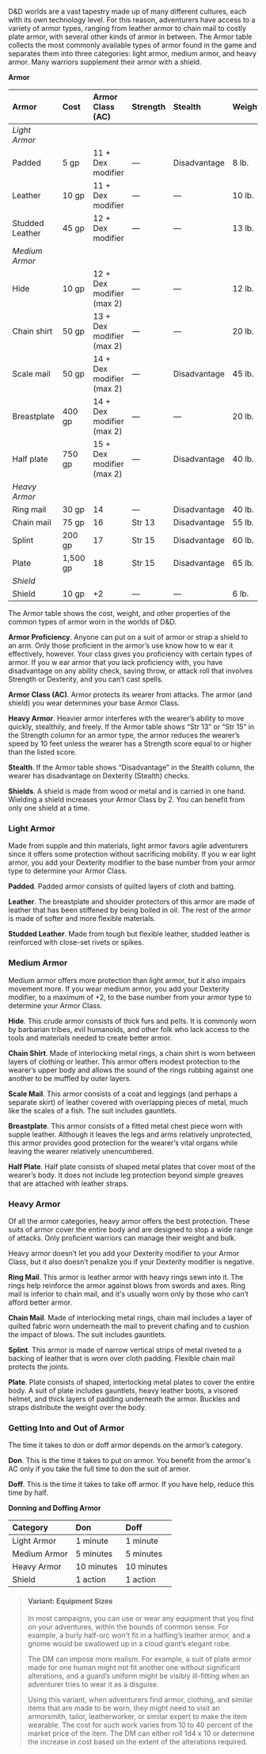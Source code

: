 D&D worlds are a vast tapestry made up of many different cultures, each with its own technology level. For this reason, adventurers have access to a variety of armor types, ranging from leather armor to chain mail to costly plate armor, with several other kinds of armor in between. The Armor table collects the most commonly available types of armor found in the game and separates them into three categories: light armor, medium armor, and heavy armor. Many warriors supplement their armor with a shield.

**Armor**

| Armor           | Cost     | Armor Class (AC)          | Strength | Stealth      | Weight |
|:----------------|:---------|:--------------------------|:---------|:-------------|:-------|
| *Light Armor*   |          |                           |          |              |        |
| Padded          | 5 gp     | 11 + Dex modifier         | —        | Disadvantage | 8 lb.  |
| Leather         | 10 gp    | 11 + Dex modifier         | —        | —            | 10 lb. |
| Studded Leather | 45 gp    | 12 + Dex modifier         | —        | —            | 13 lb. |
| *Medium Armor*  |          |                           |          |              |        |
| Hide            | 10 gp    | 12 + Dex modifier (max 2) | —        | —            | 12 lb. |
| Chain shirt     | 50 gp    | 13 + Dex modifier (max 2) | —        | —            | 20 lb. |
| Scale mail      | 50 gp    | 14 + Dex modifier (max 2) | —        | Disadvantage | 45 lb. |
| Breastplate     | 400 gp   | 14 + Dex modifier (max 2) | —        | —            | 20 lb. |
| Half plate      | 750 gp   | 15 + Dex modifier (max 2) | —        | Disadvantage | 40 lb. |
| *Heavy Armor*   |          |                           |          |              |        |
| Ring mail       | 30 gp    | 14                        | —        | Disadvantage | 40 lb. |
| Chain mail      | 75 gp    | 16                        | Str 13   | Disadvantage | 55 lb. |
| Splint          | 200 gp   | 17                        | Str 15   | Disadvantage | 60 lb. |
| Plate           | 1,500 gp | 18                        | Str 15   | Disadvantage | 65 lb. |
| *Shield*        |          |                           |          |              |        |
| Shield          | 10 gp    | +2                        | —        | —            | 6 lb.  |

The Armor table shows the cost, weight, and other properties of the common types of armor worn in the worlds of D&D.

**Armor Proficiency**. Anyone can put on a suit of armor or strap a shield to an arm. Only those proficient in the armor’s use know how to w ear it effectively, however. Your class gives you proficiency with certain types of armor. If you w ear armor that you lack proficiency with, you have disadvantage on any ability check, saving throw, or attack roll that involves Strength or Dexterity, and you can’t cast spells.

**Armor Class (AC)**. Armor protects its wearer from attacks. The armor (and shield) you wear determines your base Armor Class.

**Heavy Armor**. Heavier armor interferes with the wearer’s ability to move quickly, stealthily, and freely. If the Armor table shows “Str 13” or “Str 15” in the Strength column for an armor type, the armor reduces the wearer’s speed by 10 feet unless the wearer has a Strength score equal to or higher than the listed score.

**Stealth**. If the Armor table shows “Disadvantage” in the Stealth column, the wearer has disadvantage on Dexterity (Stealth) checks.

**Shields**. A shield is made from wood or metal and is carried in one hand. Wielding a shield increases your Armor Class by 2. You can benefit from only one shield at a time.

### Light Armor

Made from supple and thin materials, light armor favors agile adventurers since it offers some protection without sacrificing mobility. If you w ear light armor, you add your Dexterity modifier to the base number from your armor type to determine your Armor Class.

**Padded**. Padded armor consists of quilted layers of cloth and batting.

**Leather**. The breastplate and shoulder protectors of this armor are made of leather that has been stiffened by being boiled in oil. The rest of the armor is made of softer and more flexible materials.

**Studded Leather**. Made from tough but flexible leather, studded leather is reinforced with close-set rivets or spikes.

### Medium Armor

Medium armor offers more protection than light armor, but it also impairs movement more. If you wear medium armor, you add your Dexterity modifier, to a maximum of +2, to the base number from your armor type to determine your Armor Class.

**Hide**. This crude armor consists of thick furs and pelts. It is commonly worn by barbarian tribes, evil humanoids, and other folk who lack access to the tools and materials needed to create better armor.

**Chain Shirt**. Made of interlocking metal rings, a chain shirt is worn between layers of clothing or leather. This armor offers modest protection to the wearer’s upper body and allows the sound of the rings rubbing against one another to be muffled by outer layers.

**Scale Mail**. This armor consists of a coat and leggings (and perhaps a separate skirt) of leather covered with overlapping pieces of metal, much like the scales of a fish. The suit includes gauntlets.

**Breastplate**. This armor consists of a fitted metal chest piece worn with supple leather. Although it leaves the legs and arms relatively unprotected, this armor provides good protection for the wearer’s vital organs while leaving the wearer relatively unencumbered.

**Half Plate**. Half plate consists of shaped metal plates that cover most of the wearer’s body. It does not include leg protection beyond simple greaves that are attached with leather straps.

### Heavy Armor

Of all the armor categories, heavy armor offers the best protection. These suits of armor cover the entire body and are designed to stop a wide range of attacks. Only proficient warriors can manage their weight and bulk.

Heavy armor doesn’t let you add your Dexterity modifier to your Armor Class, but it also doesn’t penalize you if your Dexterity modifier is negative.

**Ring Mail**. This armor is leather armor with heavy rings sewn into it. The rings help reinforce the armor against blows from swords and axes. Ring mail is inferior to chain mail, and it's usually worn only by those who can’t afford better armor.

**Chain Mail**. Made of interlocking metal rings, chain mail includes a layer of quilted fabric worn underneath the mail to prevent chafing and to cushion the impact of blows. The suit includes gauntlets.

**Splint**. This armor is made of narrow vertical strips of metal riveted to a backing of leather that is worn over cloth padding. Flexible chain mail protects the joints.

**Plate**. Plate consists of shaped, interlocking metal plates to cover the entire body. A suit of plate includes gauntlets, heavy leather boots, a visored helmet, and thick layers of padding underneath the armor. Buckles and straps distribute the weight over the body.

### Getting Into and Out of Armor

The time it takes to don or doff armor depends on the armor’s category.

**Don**. This is the time it takes to put on armor. You benefit from the armor's AC only if you take the full time to don the suit of armor.

**Doff**. This is the time it takes to take off armor. If you have help, reduce this time by half.

**Donning and Doffing Armor**

| Category     | Don        | Doff       |
|:-------------|:-----------|:-----------|
| Light Armor  | 1 minute   | 1 minute   |
| Medium Armor | 5 minutes  | 5 minutes  |
| Heavy Armor  | 10 minutes | 10 minutes |
| Shield       | 1 action   | 1 action   |

> #### Variant: Equipment Sizes
>
> In most campaigns, you can use or wear any equipment that you find on your adventures, within the bounds of common sense. For example, a burly half-orc won't fit in a halfling’s leather armor, and a gnome would be swallowed up in a cloud giant’s elegant robe.
>
> The DM can impose more realism. For example, a suit of plate armor made for one human might not fit another one without significant alterations, and a guard’s uniform might be visibly ill-fitting when an adventurer tries to wear it as a disguise.
>
> Using this variant, when adventurers find armor, clothing, and similar items that are made to be worn, they might need to visit an armorsmith, tailor, leatherworker, or similar expert to make the item wearable. The cost for such work varies from 10 to 40 percent of the market price of the item. The DM can either roll 1d4 x 10 or determine the increase in cost based on the extent of the alterations required.
